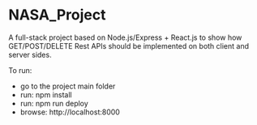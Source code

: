 # NASA_Project
A full-stack project based on Node.js/Express + React.js to show how GET/POST/DELETE Rest APIs should be implemented on both client and server sides.

To run:
- go to the project main folder
- run: npm install
- run: npm run deploy
- browse: http://localhost:8000
